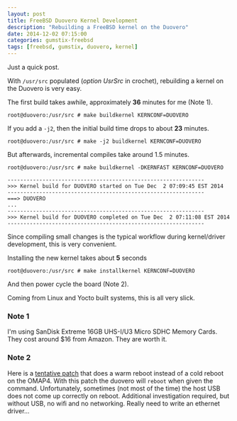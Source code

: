 ```yaml
---
layout: post
title: FreeBSD Duovero Kernel Development
description: "Rebuilding a FreeBSD kernel on the Duovero"
date: 2014-12-02 07:15:00
categories: gumstix-freebsd
tags: [freebsd, gumstix, duovero, kernel]
---
```


Just a quick post. 

With `/usr/src` populated (*option UsrSrc* in crochet), rebuilding a kernel on the Duovero is very easy.

The first build takes awhile, approximately **36** minutes for me (Note 1).

    root@duovero:/usr/src # make buildkernel KERNCONF=DUOVERO

If you add a `-j2`, then the initial build time drops to about **23** minutes.

    root@duovero:/usr/src # make -j2 buildkernel KERNCONF=DUOVERO

But afterwards, incremental compiles take around 1.5 minutes.

    root@duovero:/usr/src # make buildkernel -DKERNFAST KERNCONF=DUOVERO
    
    --------------------------------------------------------------
    >>> Kernel build for DUOVERO started on Tue Dec  2 07:09:45 EST 2014
    --------------------------------------------------------------
    ===> DUOVERO
    ...
    --------------------------------------------------------------
    >>> Kernel build for DUOVERO completed on Tue Dec  2 07:11:08 EST 2014
    --------------------------------------------------------------

Since compiling small changes is the typical workflow during kernel/driver development, this is very convenient.

Installing the new kernel takes about **5** seconds

    root@duovero:/usr/src # make installkernel KERNCONF=DUOVERO

And then power cycle the board (Note 2).

Coming from Linux and Yocto built systems, this is all very slick.

### Note 1

I'm using SanDisk Extreme 16GB UHS-I/U3 Micro SDHC Memory Cards. They cost around $16 from Amazon. They are worth it.


### Note 2
 
Here is a [tentative patch][reset-patch] that does a warm reboot instead of a cold reboot on the OMAP4. With this patch the duovero will `reboot` when given the command. Unfortunately, sometimes (not most of the time) the host USB does not come up correctly on reboot. Additional investigation required, but without USB, no wifi and no networking. Really need to write an ethernet driver...

[reset-patch]: https://github.com/scottellis/duovero-freebsd/blob/master/patches/omap4-warm-reset.patch
